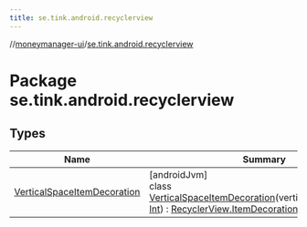 ```yaml
---
title: se.tink.android.recyclerview
---
```

//[moneymanager-ui](../../index.html)/[se.tink.android.recyclerview](index.html)



# Package se.tink.android.recyclerview



## Types


| Name | Summary |
|---|---|
| [VerticalSpaceItemDecoration](-vertical-space-item-decoration/index.html) | [androidJvm]<br>class [VerticalSpaceItemDecoration](-vertical-space-item-decoration/index.html)(verticalSpaceHeightPx: [Int](https://kotlinlang.org/api/latest/jvm/stdlib/kotlin/-int/index.html)) : [RecyclerView.ItemDecoration](https://developer.android.com/reference/kotlin/androidx/recyclerview/widget/RecyclerView.ItemDecoration.html) |

